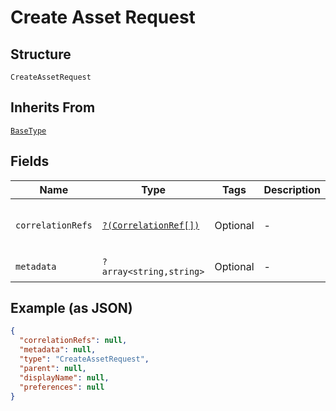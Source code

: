 
# Create Asset Request

## Structure

`CreateAssetRequest`

## Inherits From

[`BaseType`](../../doc/models/base-type.md)

## Fields

| Name | Type | Tags | Description | Getter | Setter |
|  --- | --- | --- | --- | --- | --- |
| `correlationRefs` | [`?(CorrelationRef[])`](../../doc/models/correlation-ref.md) | Optional | - | getCorrelationRefs(): ?array | setCorrelationRefs(?array correlationRefs): void |
| `metadata` | `?array<string,string>` | Optional | - | getMetadata(): ?array | setMetadata(?array metadata): void |

## Example (as JSON)

```json
{
  "correlationRefs": null,
  "metadata": null,
  "type": "CreateAssetRequest",
  "parent": null,
  "displayName": null,
  "preferences": null
}
```

